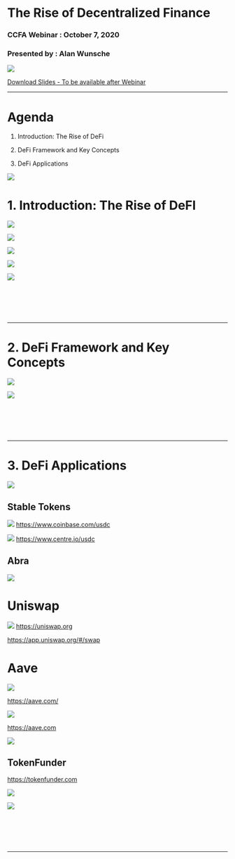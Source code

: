 # The Rise of Decentralized Finance
### CCFA Webinar : October 7, 2020 
### Presented by : Alan Wunsche

![](./slides/Slide8.jpeg)

[Download Slides - To be available after Webinar](./CCFA-Seminar-DecentralizedFinance-AlanWunsche-October7,2020.pptx)

- - - - -

# Agenda

1. Introduction: The Rise of DeFi

2. DeFi Framework and Key Concepts

3. DeFi Applications

![](./slides/Slide9.jpeg)

# 1. Introduction: The Rise of DeFI

![](./slides/Slide10.jpeg)

![](./slides/Slide11.jpeg)

![](./slides/Slide12.jpeg)

![](./slides/Slide13.jpeg)

![](./slides/Slide14.jpeg)

<br><br><br><br>



- - - - -

# 2. DeFi Framework and Key Concepts

![](./slides/Slide15.jpeg)

![](./slides/Slide16.jpeg)


<br><br><br><br>

- - - - -

# 3. DeFi Applications

![](./slides/Slide17.jpeg)

## Stable Tokens

![](./slides/Slide18.jpeg)
https://www.coinbase.com/usdc

![](./slides/Slide19.jpeg)
https://www.centre.io/usdc


## Abra
![](./slides/Slide20.jpeg)

# Uniswap
![](./slides/Slide21.jpeg)
https://uniswap.org

https://app.uniswap.org/#/swap

# Aave

![](./slides/Slide22.jpeg)

https://aave.com/



![](./slides/Slide23.jpeg)

https://aave.com

![](./slides/Slide24.jpeg)

## TokenFunder

https://tokenfunder.com

![](./slides/Slide25.jpeg)

![](./slides/Slide26.jpeg)

<br><br><br><br>

- - - - -